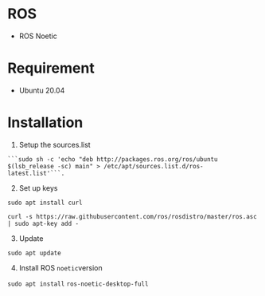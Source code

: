 # ROS

- ROS Noetic

# Requirement

- Ubuntu 20.04

# Installation

1. Setup the sources.list

````
```sudo sh -c 'echo "deb http://packages.ros.org/ros/ubuntu $(lsb_release -sc) main" > /etc/apt/sources.list.d/ros-latest.list'```.
````

2. Set up keys

```sudo apt install curl```

```curl -s https://raw.githubusercontent.com/ros/rosdistro/master/ros.asc | sudo apt-key add -```

3. Update

```sudo apt update```

4. Install ROS `noetic`version

```sudo apt install```
```ros-noetic-desktop-full```






